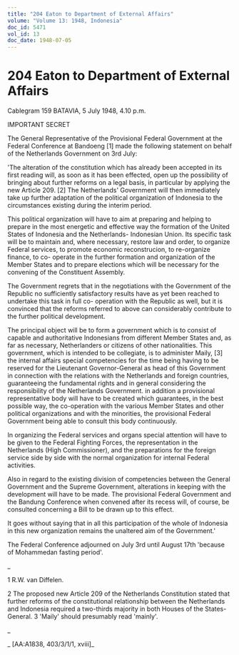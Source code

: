 ```yaml
---
title: "204 Eaton to Department of External Affairs"
volume: "Volume 13: 1948, Indonesia"
doc_id: 5471
vol_id: 13
doc_date: 1948-07-05
---
```


# 204 Eaton to Department of External Affairs

Cablegram 159 BATAVIA, 5 July 1948, 4.10 p.m.

IMPORTANT SECRET

The General Representative of the Provisional Federal Government at the Federal Conference at Bandoeng [1] made the following statement on behalf of the Netherlands Government on 3rd July:

'The alteration of the constitution which has already been accepted in its first reading will, as soon as it has been effected, open up the possibility of bringing about further reforms on a legal basis, in particular by applying the new Article 209. [2] The Netherlands' Government will then immediately take up further adaptation of the political organization of Indonesia to the circumstances existing during the interim period.

This political organization will have to aim at preparing and helping to prepare in the most energetic and effective way the formation of the United States of Indonesia and the Netherlands- Indonesian Union. Its specific task will be to maintain and, where necessary, restore law and order, to organize Federal services, to promote economic reconstrucion, to re-organize finance, to co- operate in the further formation and organization of the Member States and to prepare elections which will be necessary for the convening of the Constituent Assembly.

The Government regrets that in the negotiations with the Government of the Republic no sufficiently satisfactory results have as yet been reached to undertake this task in full co- operation with the Republic as well, but it is convinced that the reforms referred to above can considerably contribute to the further political development.

The principal object will be to form a government which is to consist of capable and authoritative Indonesians from different Member States and, as far as necessary, Netherlanders or citizens of other nationalities. This government, which is intended to be collegiate, is to administer Maily, [3] the internal affairs special competencies for the time being having to be reserved for the Lieutenant Governor-General as head of this Government in connection with the relations with the Netherlands and foreign countries, guaranteeing the fundamental rights and in general considering the responsibility of the Netherlands Government. in addition a provisional representative body will have to be created which guarantees, in the best possible way, the co-operation with the various Member States and other political organizations and with the minorities, the provisional Federal Government being able to consult this body continuously.

In organizing the Federal services and organs special attention will have to be given to the Federal Fighting Forces, the representation in the Netherlands (High Commissioner), and the preparations for the foreign service side by side with the normal organization for internal Federal activities.

Also in regard to the existing division of competencies between the General Government and the Supreme Government, alterations in keeping with the development will have to be made. The provisional Federal Government and the Bandung Conference when convened after its recess will, of course, be consulted concerning a Bill to be drawn up to this effect.

It goes without saying that in all this participation of the whole of Indonesia in this new organization remains the unaltered aim of the Government.'

The Federal Conference adjourned on July 3rd until August 17th 'because of Mohammedan fasting period'.

_

1 R.W. van Diffelen.

2 The proposed new Article 209 of the Netherlands Constitution stated that further reforms of the constitutional relationship between the Netherlands and Indonesia required a two-thirds majority in both Houses of the States-General. 3 'Maily' should presumably read 'mainly'.

_

_ [AA:A1838, 403/3/1/1, xviii]_
